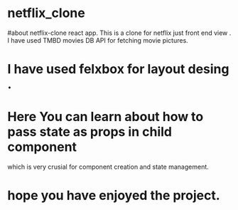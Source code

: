 # netflix_clone
#about netflix-clone react app.
This is a clone for netflix just front end view .
I have used TMBD movies DB API for fetching movie pictures.

# I have used felxbox for layout desing .
# Here You can learn about how to pass state as props in child component 
which is very crusial for component creation and state management.

# hope you have enjoyed the project.
